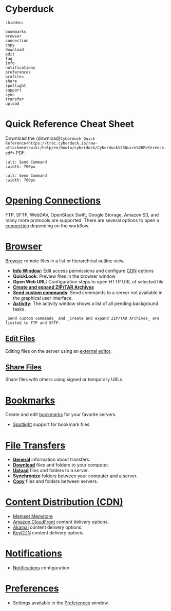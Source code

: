 Cyberduck 
===

```{toctree}
:hidden:

bookmarks
browser
connection
copy
download
edit
faq
info
notifications
preferences
profiles
share
spotlight
support
sync
transfer
upload
```
# Quick Reference Cheat Sheet

Download the {download}`Cyberduck Quick Reference<https://trac.cyberduck.io/raw-attachment/wiki/help/en/howto/cyberduck/Cyberduck%20Quick%20Reference.pdf>` PDF.

```{image} _images/Cyberduck_Quick_Reference_Page_1.png
:alt: Send Command
:width: 700px
```

```{image} _images/Cyberduck_Quick_Reference_Page_2.png
:alt: Send Command
:width: 700px
```

# [Opening Connections](connection.md)

FTP, SFTP, WebDAV, OpenStack Swift, Google Storage, Amazon S3, and many more protocols are supported. There are several options to open a [connection](connection.md) depending on the workflow.

# [Browser](browser.md)

[Browser](browser.md) remote files in a list or hierarchical outline view.

- **[Info Window](info.md):** Edit access permissions and configure [CDN](../cdn/index.md) options
- **QuickLook:** Preview files in the browser window
- **Open Web URL:** Configuration steps to open HTTP URL of selected file
- **[Create and expand ZIP/TAR Archives](../protocols/sftp.md#create-and-expand-zip-or-tar-archives)**
- **[Send custom commands](../protocols/sftp.md#remote-commands):** Send commands to a server not available in the graphical user interface.
- **[Activity](browser.md#activity):** The activity window shows a list of all pending background tasks.

```{note}
_Send custom commands_ and _Create and expand ZIP/TAR Archives_ are limited to FTP and SFTP. 
```

## [Edit Files](edit.md)

Editing files on the server using an [external editor](edit.md).

## [Share Files](share.md)

Share files with others using signed or temporary URLs.

# [Bookmarks](bookmarks.md)

Create and edit [bookmarks](bookmarks.md) for your favorite servers.

- [Spotlight](spotlight.md) support for bookmark files

# [File Transfers](transfer.md)

- **[General](transfer.md)** information about transfers. 
- **[Download](download.md)** files and folders to your computer.
- **[Upload](upload.md)** files and folders to a server.
- **[Synchronize](sync.md)** folders between your computer and a server.
- **[Copy](copy.md)** files and folders between servers.

# [Content Distribution (CDN)](../cdn/index.md)

- [Memset Memstore](../protocols/openstack/memset.md)
- [Amazon CloudFront](../cdn/cloudfront.md) content delivery options.
- [Akamai](../cdn/akamai.md) content delivery options.
- [KeyCDN](../cdn/keycdn.md) content delivery options.

# [Notifications](notifications.md)

- [Notifications](notifications.md) configuration

# [Preferences](preferences.md)

- Settings available in the [Preferences](preferences.md) window.